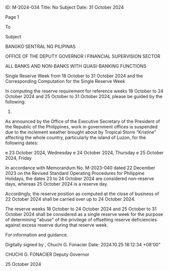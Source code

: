 ID: M-2024-034
Title: No Subject
Date: 31 October 2024

Page 1

To

Subject

BANGKO SENTRAL NG PILIPINAS

OFFICE OF THE DEPUTY GOVERNOR I FINANCIAL SUPERVISION SECTOR

ALL BANKS AND NON-BANKS WITH QUASI-BANKING FUNCTIONS

Single Reserve Week from 18 October to 31 October 2024 and the Corresponding Computation for the Single Reserve Week

In computing the reserve requirement for reference weeks 18 October to 24 October 2024 and 25 October to 31 October 2024, please be guided by the following:

1.

As announced by the Office of the Executive Secretary of the President of the Republic of the Philippines, work in government offices is suspended due to the inclement weather brought about by Tropical Storm “Kristine” affecting the whole country, particularly the island of Luzon, for the following dates:

e 23 October 2024, Wednesday e 24 October 2024, Thursday e 25 October 2024, Friday

In accordance with Memorandum No. M-2023-040 dated 22 December 2023 on the Revised Standard Operating Procedures for Philippine Holidays, the dates 23 to 24 October 2024 are considered non-reserve days, whereas 25 October 2024 is a reserve day.

Accordingly, the reserve position as computed at the close of business of 22 October 2024 shall be carried over up to 24 October 2024.

The reserve weeks 18 October to 24 October 2024 and 25 October to 31 October 2024 shall be considered as a single reserve week for the purpose of determining "abuse" of the privilege of offsetting reserve deficiencies against excess reserve during that reserve week.

For information and guidance.

Digitally signed by , Chuchi G. Fonacier Date: 2024.10.25 18:12:34 +08'00"

CHUCHI G. FONACIER Deputy Governor

25 October 2024